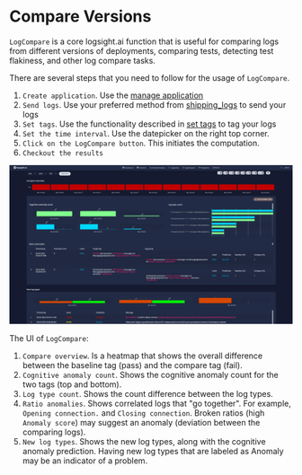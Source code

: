 # Compare Versions

`LogCompare` is a core logsight.ai function that is useful for comparing logs from 
different versions of deployments, comparing tests, detecting test flakiness, and other log compare tasks. 

There are several steps that you need to follow for the usage of `LogCompare`.

1. `Create application`. Use the [manage application](/administration/manage_applications)
2. `Send logs`. Use your preferred method from [shipping_logs](/send_logs/shipping_logs) to send your logs
3. `Set tags`. Use the functionality described in [set tags](/monitor_deployments/set_tags.md) to tag your logs
4. `Set the time interval`. Use the datepicker on the right top corner.
5. `Click on the LogCompare button`. This initiates the computation.
6. `Checkout the results`


![Log Compare](../assets/images/log_compare.png)


The UI of `LogCompare`: 

1. `Compare overview`. Is a heatmap that shows the overall difference between the baseline tag (pass) and the compare tag (fail).
2. `Cognitive anomaly count`. Shows the cognitive anomaly count for the two tags (top and bottom).
3. `Log type count`. Shows the count difference between the log types.
4. `Ratio anomalies`. Shows correlated logs that "go together". For example, `Opening connection.` and `Closing connection`.  Broken ratios (high `Anomaly score`) may suggest an anomaly (deviation between the comparing logs).
5. `New log types`. Shows the new log types, along with the cognitive anomaly prediction. Having new log types that are labeled as Anomaly may be an indicator of a problem.